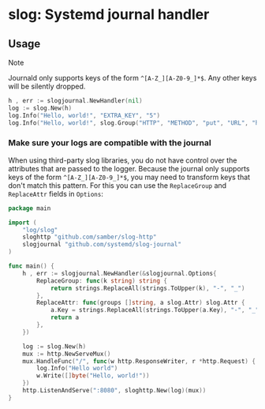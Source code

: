 # slog: Systemd journal handler

## Usage

> [!NOTE]
> Journald only supports keys of the form `^[A-Z_][A-Z0-9_]*$`. Any other keys will be silently dropped.

```go
h , err := slogjournal.NewHandler(nil)
log := slog.New(h)
log.Info("Hello, world!", "EXTRA_KEY", "5")
log.Info("Hello, world!", slog.Group("HTTP", "METHOD", "put", "URL", "http://example.com"))
```

### Make sure your logs are compatible with the journal

When using third-party slog libraries, you do not have control over the attributes that are passed to the logger.
Because the journal only supports keys of the form `^[A-Z_][A-Z0-9_]*$`, you may need to transform keys that don't match this pattern.
For this you can use the `ReplaceGroup` and `ReplaceAttr` fields in `Options`:


```go
package main

import (
    "log/slog"
    sloghttp "github.com/samber/slog-http"
    slogjournal "github.com/systemd/slog-journal"
)

func main() {
    h , err := slogjournal.NewHandler(&slogjournal.Options{
        ReplaceGroup: func(k string) string {
            return strings.ReplaceAll(strings.ToUpper(k), "-", "_")
        },
        ReplaceAttr: func(groups []string, a slog.Attr) slog.Attr {
            a.Key = strings.ReplaceAll(strings.ToUpper(a.Key), "-", "_")
            return a
        },
    })

    log := slog.New(h)
    mux := http.NewServeMux()
    mux.HandleFunc("/", func(w http.ResponseWriter, r *http.Request) {
        log.Info("Hello world")
        w.Write([]byte("Hello, world!"))
    })
    http.ListenAndServe(":8080", sloghttp.New(log)(mux))
}
```